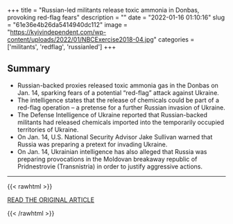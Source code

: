 +++
title = "Russian-led militants release toxic ammonia in Donbas, provoking red-flag fears"
description = ""
date = "2022-01-16 01:10:16"
slug = "61e36e4b26da5414940dc112"
image = "https://kyivindependent.com/wp-content/uploads/2022/01/NBCExercise2018-04.jpg"
categories = ['militants', 'redflag', 'russianled']
+++



## Summary

- Russian-backed proxies released toxic ammonia gas in the Donbas on Jan. 14, sparking fears of a potential “red-flag” attack against Ukraine.
- The intelligence states that the release of chemicals could be part of a red-flag operation – a pretense for a further Russian invasion of Ukraine.
- The Defense Intelligence of Ukraine reported that Russian-backed militants had released chemicals imported into the temporarily occupied territories of Ukraine.
- On Jan. 14, U.S. National Security Advisor Jake Sullivan warned that Russia was preparing a pretext for invading Ukraine.
- On Jan. 14, Ukrainian intelligence has also alleged that Russia was preparing provocations in the Moldovan breakaway republic of Pridnestrovie (Transnistria) in order to justify aggressive actions.

---

{{< rawhtml >}}
  <p class="article-category">
    <a target="_blank" href="https://kyivindependent.com/national/russian-led-militants-release-toxic-ammonia-in-donbas-provoking-red-flag-fears/">READ THE ORIGINAL ARTICLE</a>
  </p>
{{< /rawhtml >}}
